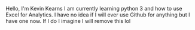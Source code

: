 Hello, I'm Kevin Kearns
I am currently learning python 3 and how to use Excel for Analytics.
I have no idea if I will ever use Github for anything but I have one now. If I do I imagine I will remove this lol
<!---
Nwi987/Nwi987 is a ✨ special ✨ repository because its `README.md` (this file) appears on your GitHub profile.
You can click the Preview link to take a look at your changes.
--->
